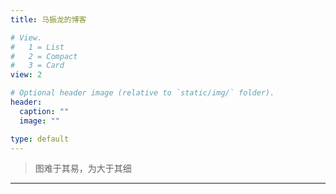 ```yaml
---
title: 马振龙的博客

# View.
#   1 = List
#   2 = Compact
#   3 = Card
view: 2

# Optional header image (relative to `static/img/` folder).
header:
  caption: ""
  image: ""

type: default
---
```


> 图难于其易，为大于其细

---

<!-- ## _Table of Contents_ -->




<!-- - [New Post](newblog/) -->